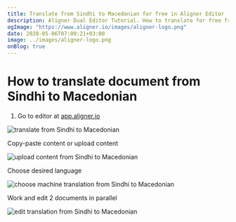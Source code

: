 ```yaml
---
title: Translate from Sindhi to Macedonian for free in Aligner Editor
description: Aligner Dual Editor Tutorial. How to translate for free from Sindhi to Macedonian. Aligner is multilingual document management platform. 
ogImage: "https://www.aligner.io/images/aligner-logo.png"
date: 2020-05-06T07:09:21+03:00
image: ../images/aligner-logo.png
onBlog: true
---
```


# How to translate document from Sindhi to Macedonian

1. Go to editor at [app.aligner.io](https://app.aligner.io "Aligner App web page")

![translate from Sindhi to Macedonian](../aligner-blank-editor.png "translate from Sindhi to Macedonian")

Copy-paste content or upload content

![upload content from Sindhi to Macedonian](../aligner-uploaded-document.png "upload content from Sindhi to Macedonian")

Choose desired language

![choose machine translation from Sindhi to Macedonian](../aligner-language-dropdown.png "choose machine translation from Sindhi to Macedonian")

Work and edit 2 documents in parallel

![edit translation from Sindhi to Macedonian](../aligner-double-sitded-editor.png "edit translation from Sindhi to Macedonian")

